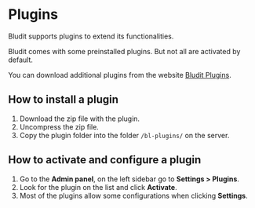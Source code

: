 # Plugins
<!-- Position: 5 -->

Bludit supports plugins to extend its functionalities.

Bludit comes with some preinstalled plugins. But not all are activated by default.

You can download additional plugins from the website [Bludit Plugins](https://plugins.bludit.com).

## How to install a plugin
1. Download the zip file with the plugin.
2. Uncompress the zip file.
3. Copy the plugin folder into the folder `/bl-plugins/` on the server.

## How to activate and configure a plugin
1. Go to the **Admin panel**, on the left sidebar go to **Settings > Plugins**.
2. Look for the plugin on the list and click **Activate**.
3. Most of the plugins allow some configurations when clicking **Settings**.
